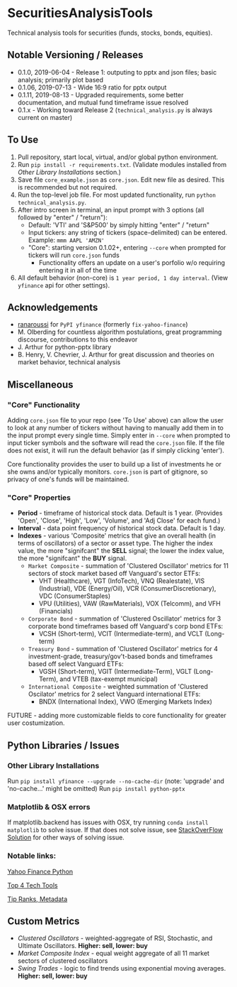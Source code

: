 # SecuritiesAnalysisTools
Technical analysis tools for securities (funds, stocks, bonds, equities).

## Notable Versioning / Releases
* 0.1.0, 2019-06-04 - Release 1: outputing to pptx and json files; basic analysis; primarily plot based
* 0.1.06, 2019-07-13 - Wide 16:9 ratio for pptx output
* 0.1.11, 2019-08-13 - Upgraded requirements, some better documentation, and mutual fund timeframe issue resolved
* 0.1.x - Working toward Release 2 (`technical_analysis.py` is always current on master)

## To Use
1. Pull repository, start local, virtual, and/or global python environment.
1. Run `pip install -r requirements.txt`.  (Validate modules installed from _Other Library Installations_ section.)
1. Save file `core_example.json` as `core.json`. Edit new file as desired. This is recommended but not required.
1. Run the top-level job file.  For most updated functionality, run `python technical_analysis.py`.
1. After intro screen in terminal, an input prompt with 3 options (all followed by "enter" / "return"):
    * Default: 'VTI' and 'S&P500' by simply hitting "enter" / "return"
    * Input tickers: any string of tickers (space-delimited) can be entered. Example: `mmm AAPL 'AMZN'`
    * "Core": starting version 0.1.02+, entering `--core` when prompted for tickers will run `core.json` funds
        * Functionality offers an update on a user's porfolio w/o requiring entering it in all of the time
1. All default behavior (non-core) is `1 year period, 1 day interval`. (View `yfinance` api for other settings).


## Acknowledgements
* [ranaroussi](https://pypi.org/project/fix-yahoo-finance/) for `PyPI yfinance` (formerly `fix-yahoo-finance`)
* M. Olberding for countless algorithm postulations, great programming discourse, contributions to this endeavor
* J. Arthur for python-pptx library
* B. Henry, V. Chevrier, J. Arthur for great discussion and theories on market behavior, technical analysis

## Miscellaneous
### "Core" Functionality
Adding `core.json` file to your repo (see 'To Use' above) can allow the user to look at any number of tickers without having to 
manually add them in to the input prompt every single time. Simply enter in `--core` when prompted to input ticker symbols and the
software will read the `core.json` file. If the file does not exist, it will run the default behavior (as if simply clicking 'enter').

Core functionality provides the user to build up a list of investments he or she owns and/or typically monitors. `core.json` is part of
gitignore, so privacy of one's funds will be maintained.

### "Core" Properties
* **Period** - timeframe of historical stock data. Default is 1 year. (Provides 'Open', 'Close', 'High', 'Low', 'Volume', and 'Adj Close' for each fund.)
* **Interval** - data point frequency of historical stock data. Default is 1 day.
* **Indexes** - various 'Composite' metrics that give an overall health (in terms of oscillators) of a sector or asset type. The higher the index value, the more
"signifcant" the **SELL** signal; the lower the index value, the more "signifcant" the **BUY** signal.
    * `Market Composite` - summation of 'Clustered Oscillator' metrics for 11 sectors of stock market based off Vanguard's sector ETFs:
        * VHT (Healthcare), VGT (InfoTech), VNQ (Realestate), VIS (Industrial), VDE (Energy/Oil), VCR (ConsumerDiscretionary), VDC (ConsumerStaples)
        * VPU (Utilities), VAW (RawMaterials), VOX (Telcomm), and VFH (Financials)
    * `Corporate Bond` - summation of 'Clustered Oscillator' metrics for 3 corporate bond timeframes based off Vanguard's corp bond ETFs:
        * VCSH (Short-term), VCIT (Intermediate-term), and VCLT (Long-term)
    * `Treasury Bond` - summation of 'Clustered Oscillator' metrics for 4 investment-grade, treasury/gov't-based bonds and timeframes based off select Vanguard ETFs:
        * VGSH (Short-term), VGIT (Intermediate-Term), VGLT (Long-Term), and VTEB (tax-exempt municipal)
    * `International Composite` - weighted summation of 'Clustered Oscilator' metrics for 2 select Vanguard international ETFs:
        * BNDX (International Index), VWO (Emerging Markets Index)

FUTURE - adding more customizable fields to core functionality for greater user costumization.

## Python Libraries / Issues
### Other Library Installations 
Run `pip install yfinance --upgrade --no-cache-dir` (note: 'upgrade' and 'no-cache...' might be omitted)
Run `pip install python-pptx`

### Matplotlib & OSX errors
If matplotlib.backend has issues with OSX, try running `conda install matplotlib` to solve issue.
If that does not solve issue, see [StackOverFlow Solution](https://stackoverflow.com/questions/21784641/installation-issue-with-matplotlib-python) for other ways of solving issue.

### Notable links:
[Yahoo Finance Python](https://pypi.org/project/fix-yahoo-finance/)

[Top 4 Tech Tools](https://www.investopedia.com/articles/active-trading/041814/four-most-commonlyused-indicators-trend-trading.asp)

[Tip Ranks, Metadata](https://www.tipranks.com/)

## Custom Metrics 
* _Clustered Oscillators_ - weighted-aggregate of RSI, Stochastic, and Ultimate Oscillators. **Higher: sell, lower: buy**
* _Market Composite Index_ - equal weight aggregate of all 11 market sectors of clustered oscillators
* _Swing Trades_ - logic to find trends using exponential moving averages. **Higher: sell, lower: buy**
